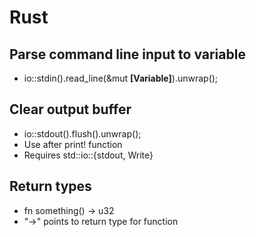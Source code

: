 # Rust
## Parse command line input to variable
- io::stdin().read_line(&mut **[Variable]**).unwrap();

## Clear output buffer
- io::stdout().flush().unwrap();
- Use after print! function
- Requires std::io::{stdout, Write}

## Return types
- fn something() -> u32
- "->" points to return type for function
